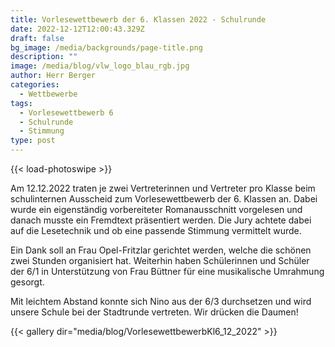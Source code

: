 ```yaml
---
title: Vorlesewettbewerb der 6. Klassen 2022 - Schulrunde
date: 2022-12-12T12:00:43.329Z
draft: false
bg_image: /media/backgrounds/page-title.png
description: ""
image: /media/blog/vlw_logo_blau_rgb.jpg
author: Herr Berger
categories:
  - Wettbewerbe
tags:
  - Vorlesewettbewerb 6
  - Schulrunde
  - Stimmung
type: post
---
```

{{< load-photoswipe >}}

Am 12.12.2022 traten je zwei Vertreterinnen und Vertreter pro Klasse beim schulinternen Ausscheid zum Vorlesewettbewerb der 6. Klassen an. Dabei wurde ein eigenständig vorbereiteter Romanausschnitt vorgelesen und danach musste ein Fremdtext präsentiert werden. D﻿ie Jury achtete dabei auf die Lesetechnik und ob eine passende Stimmung vermittelt wurde.

Ein Dank soll an Frau Opel-Fritzlar gerichtet werden, welche die schönen zwei Stunden organisiert hat. Weiterhin haben Schülerinnen und Schüler der 6/1 in Unterstützung von Frau Büttner für eine musikalische Umrahmung gesorgt.

Mit leichtem Abstand konnte sich Nino aus der 6/3 durchsetzen und wird unsere Schule bei der Stadtrunde vertreten. Wir drücken die Daumen!



{{< gallery dir="media/blog/VorlesewettbewerbKl6_12_2022" >}}


